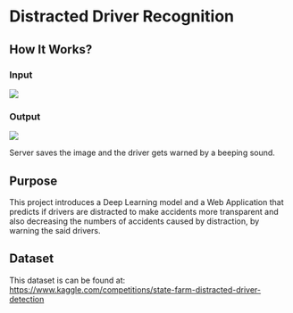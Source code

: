 # Distracted Driver Recognition

## How It Works?
### Input
![](https://imgur.com/3RTJkYY.png)
### Output
![](https://imgur.com/JnKboVS.png)

Server saves the image and the driver gets warned by a beeping sound.

## Purpose

This project introduces a Deep Learning model and a Web Application that predicts if drivers are distracted to make accidents more transparent and also decreasing the numbers of accidents caused by distraction, by warning the said drivers.

## Dataset 

This dataset is can be found at:
https://www.kaggle.com/competitions/state-farm-distracted-driver-detection


